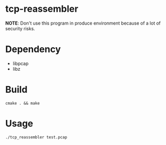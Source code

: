 # tcp-reassembler

**NOTE**: Don't use this program in produce environment because of a lot of security risks.

# Dependency

* libpcap
* libz

# Build

```shell
cmake . && make
```

# Usage

```shell
./tcp_reassembler test.pcap
```
